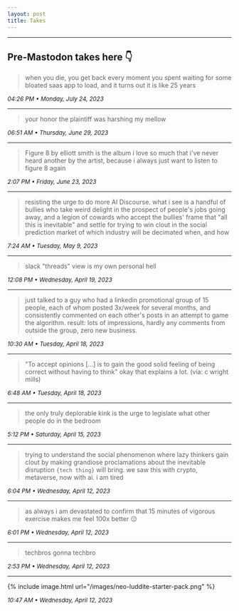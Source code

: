 ```yaml
---
layout: post
title: Takes
---
```


<link rel="stylesheet" href="/assets/css/mastodon-timeline.css" />
<script src="/assets/js/mastodon-timeline.js"></script>

<div class="mt-timeline">
  <div id="mt-body" class="mt-body" role="feed">
    <div class="loading-spinner"></div>
  </div>
</div>

---

## Pre-Mastodon takes here 👇

> when you die, you get back every moment you spent waiting for some bloated saas app to load, and it turns out it is like 25 years

_04:26 PM • Monday, July 24, 2023_

---

> your honor the plaintiff was harshing my mellow

_06:51 AM • Thursday, June 29, 2023_

---

> Figure 8 by elliott smith is the album i love so much that i've never heard another by the artist, because i always just want to listen to figure 8 again

_2:07 PM • Friday, June 23, 2023_

---

> resisting the urge to do more AI Discourse. what i see is a handful of bullies who take weird delight in the prospect of people's jobs going away, and a legion of cowards who accept the bullies' frame that "all this is inevitable" and settle for trying to win clout in the social prediction market of which industry will be decimated when, and how

_7:24 AM • Tuesday, May 9, 2023_

---

> slack "threads" view is my own personal hell

_12:08 PM • Wednesday, April 19, 2023_

---

> just talked to a guy who had a linkedin promotional group of 15 people, each of whom posted 3x/week for several months, and consistently commented on each other's posts in an attempt to game the algorithm. result: lots of impressions, hardly any comments from outside the group, zero new business.

_10:30 AM • Tuesday, April 18, 2023_

---

> "To accept opinions [...] is to gain the good solid feeling of being correct without having to think" okay that explains a lot. (via: c wright mills)

_6:48 AM • Tuesday, April 18, 2023_

---

> the only truly deplorable kink is the urge to legislate what other people do in the bedroom

_5:12 PM • Saturday, April 15, 2023_

---

> trying to understand the social phenomenon where lazy thinkers gain clout by making grandiose proclamations about the inevitable disruption `{tech thing}` will bring. we saw this with crypto, metaverse, now with ai. i am tired

_6:04 PM • Wednesday, April 12, 2023_

---

> as always i am devastated to confirm that 15 minutes of vigorous exercise makes me feel 100x better 😔

_6:01 PM • Wednesday, April 12, 2023_

---

> techbros gonna techbro

_2:53 PM • Wednesday, April 12, 2023_

---

{% include image.html url="/images/neo-luddite-starter-pack.png" %}

_10:47 AM • Wednesday, April 12, 2023_

<style type="text/css">
em {
  font-size: 13px;
}
</style>
